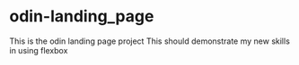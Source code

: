 # odin-landing_page
This is the odin landing page project 
This should demonstrate my new skills in using flexbox
